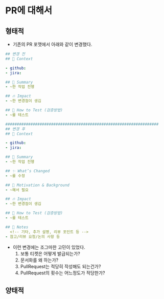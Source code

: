 # PR에 대해서

## 형태적

- 기존의 PR 포맷에서 아래와 같이 변경했다.
```yaml
## 변경 전
## 🎫 Context

- github:
- jira:

## 📄 Summary
- ~한 작업 진행

## 🔥 Impact
- ~한 변경점이 생김

## 🚦 How to Test (검증방법)
- ~를 테스트

###################################################################
## 변경 후 
## 🎫 Context

- github:
- jira:

## 📄 Summary
- ~한 작업 진행

## ✨ What’s Changed
- ~를 수정

## 🧩 Motivation & Background
- ~해서 필요

## 🔥 Impact
- ~한 변경점이 생김

## 🚦 How to Test (검증방법)
- ~를 테스트

## 📝 Notes
  <!-- 기타, 추가 설명, 리뷰 포인트 등 -->
- 참고/리뷰 요청/논의 사항 등
```
- 이런 변경에는 조그마한 고민이 있었다.
  1. 보통 티켓은 어떻게 발급되는가?
  2. 문서화를 왜 하는가?
  3. PullRequest는 적당히 작성해도 되는건가?
  4. PullRequest의 횟수는 어느정도가 적당한가?




## 양태적